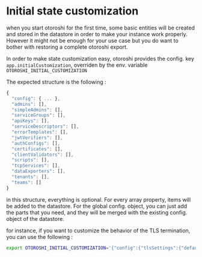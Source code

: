 # Initial state customization

when you start otoroshi for the first time, some basic entities will be created and stored in the datastore in order to make your instance work properly. However it might not be enough for your use case but you do want to bother with restoring a complete otoroshi export.

In order to make state customization easy, otoroshi provides the config. key `app.initialCustomization`, overriden by the env. variable `OTOROSHI_INITIAL_CUSTOMIZATION`

The expected structure is the following :

```javascript
{
  "config": { ... },
  "admins": [],
  "simpleAdmins": [],
  "serviceGroups": [],
  "apiKeys": [],
  "serviceDescriptors": [],
  "errorTemplates": [],
  "jwtVerifiers": [],
  "authConfigs": [],
  "certificates": [],
  "clientValidators": [],
  "scripts": [],
  "tcpServices": [],
  "dataExporters": [],
  "tenants": [],
  "teams": []
}
```

in this structure, everything is optional. For every array property, items will be added to the datastore. For the global config. object, you can just add the parts that you need, and they will be merged with the existing config. object of the datastore.

for instance, if you want to customize the behavior of the TLS termination, you can use the following :

```sh
export OTOROSHI_INITIAL_CUSTOMIZATION='{"config":{"tlsSettings":{"defaultDomain":"www.foo.bar","randomIfNotFound":false}}'
```
